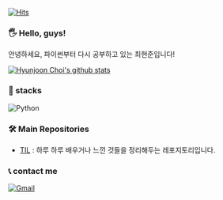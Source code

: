 [![Hits](https://hits.seeyoufarm.com/api/count/incr/badge.svg?url=https%3A%2F%2Fgithub.com%2Fdevholic22%2F&count_bg=%2379C83D&title_bg=%235E5D49&icon=hipchat.svg&icon_color=%23E5B149&title=visit&edge_flat=false)](https://hits.seeyoufarm.com)

### 🖐️ Hello, guys!
안녕하세요, 파이썬부터 다시 공부하고 있는 최현준입니다!  

[![Hyunjoon Choi's github stats](https://github-readme-stats.vercel.app/api?username=devholic22)](https://github.com/anuraghazra/github-readme-stats)  

### 🌾 stacks
![Python](https://img.shields.io/badge/Python-007396?style=flat-square&logo=Python&logoColor=white)

### 🛠️ Main Repositories
* [TIL](https://github.com/devholic22/TIL#readme) : 하루 하루 배우거나 느낀 것들을 정리해두는 레포지토리입니다.

### 📞 contact me 
[![Gmail](https://img.shields.io/badge/Gmail-EA4335?style=flat-square&logo=Gmail&logoColor=white)](mailto:hyunjoon.tech@gmail.com)
